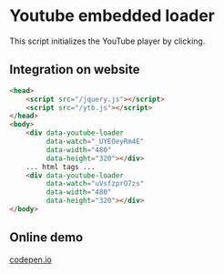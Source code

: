 Youtube embedded loader
==================================================
This script initializes the YouTube player by clicking.

Integration on website
--------------------------------------
```html
<head>
	<script src="/jquery.js"></script>
	<script src="/ytb.js"></script>
</head>
<body>
	<div data-youtube-loader
         data-watch="_UYEOeyRm4E"
	     data-width="480"
	     data-height="320"></div>
	... html tags ...
	<div data-youtube-loader
	     data-watch="uVsfzprO7zs"
	     data-width="480"
	     data-height="320"></div>
</body>
```

Online demo
--------------------------------------
[codepen.io](https://codepen.io/p_p/pen/ZJBgPY "example")

